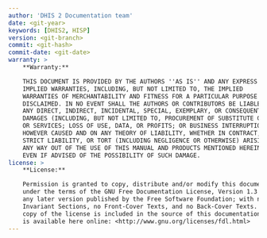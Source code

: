 ```yaml
---
author: 'DHIS 2 Documentation team'
date: <git-year>
keywords: [DHIS2, HISP]
version: <git-branch>
commit: <git-hash>
commit-date: <git-date>
warranty: >
    **Warranty:**

    THIS DOCUMENT IS PROVIDED BY THE AUTHORS ''AS IS'' AND ANY EXPRESS OR
    IMPLIED WARRANTIES, INCLUDING, BUT NOT LIMITED TO, THE IMPLIED
    WARRANTIES OF MERCHANTABILITY AND FITNESS FOR A PARTICULAR PURPOSE ARE
    DISCLAIMED. IN NO EVENT SHALL THE AUTHORS OR CONTRIBUTORS BE LIABLE FOR
    ANY DIRECT, INDIRECT, INCIDENTAL, SPECIAL, EXEMPLARY, OR CONSEQUENTIAL
    DAMAGES (INCLUDING, BUT NOT LIMITED TO, PROCUREMENT OF SUBSTITUTE GOODS
    OR SERVICES; LOSS OF USE, DATA, OR PROFITS; OR BUSINESS INTERRUPTION)
    HOWEVER CAUSED AND ON ANY THEORY OF LIABILITY, WHETHER IN CONTRACT,
    STRICT LIABILITY, OR TORT (INCLUDING NEGLIGENCE OR OTHERWISE) ARISING IN
    ANY WAY OUT OF THE USE OF THIS MANUAL AND PRODUCTS MENTIONED HEREIN,
    EVEN IF ADVISED OF THE POSSIBILITY OF SUCH DAMAGE.
license: >
    **License:**

    Permission is granted to copy, distribute and/or modify this document
    under the terms of the GNU Free Documentation License, Version 1.3 or
    any later version published by the Free Software Foundation; with no
    Invariant Sections, no Front-Cover Texts, and no Back-Cover Texts. A
    copy of the license is included in the source of this documentation, and
    is available here online: <http://www.gnu.org/licenses/fdl.html>
---
```

